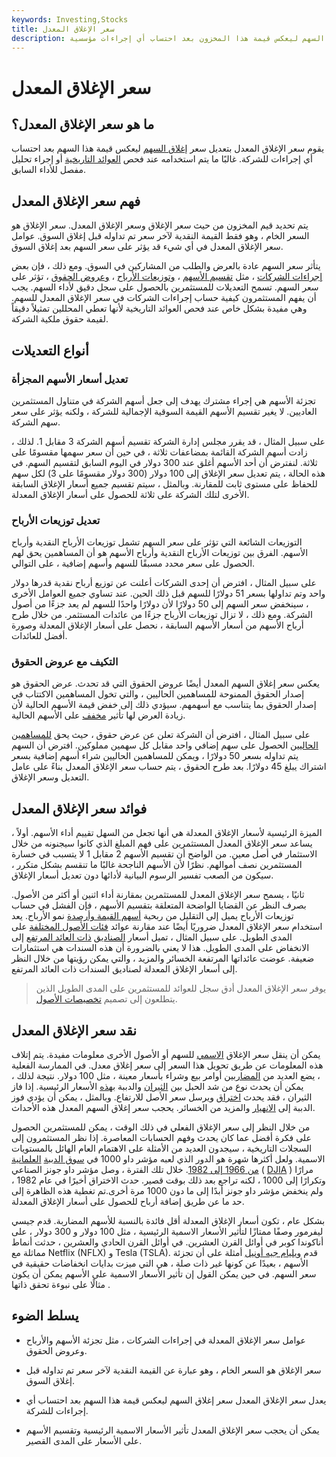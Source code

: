 ```yaml
---
keywords: Investing,Stocks
title: سعر الإغلاق المعدل
description: يقوم سعر الإغلاق المعدل بتعديل سعر إغلاق السهم ليعكس قيمة هذا المخزون بعد احتساب أي إجراءات مؤسسية.
---
```


# سعر الإغلاق المعدل
## ما هو سعر الإغلاق المعدل؟

يقوم سعر الإغلاق المعدل بتعديل سعر [إغلاق السهم](/closingprice) ليعكس قيمة هذا السهم بعد احتساب أي إجراءات للشركة. غالبًا ما يتم استخدامه عند فحص [العوائد التاريخية](/historical-returns) أو إجراء تحليل مفصل للأداء السابق.

## فهم سعر الإغلاق المعدل

يتم تحديد قيم المخزون من حيث سعر الإغلاق وسعر الإغلاق المعدل. سعر الإغلاق هو السعر الخام ، وهو فقط القيمة النقدية لآخر سعر تم تداوله قبل إغلاق السوق. عوامل سعر الإغلاق المعدل في أي شيء قد يؤثر على سعر السهم بعد إغلاق السوق.

يتأثر سعر السهم عادة بالعرض والطلب من المشاركين في السوق. ومع ذلك ، فإن بعض [إجراءات الشركات](/corporateaction) ، مثل [تقسيم الأسهم](/stocksplit) ، [وتوزيعات الأرباح](/dividend) ، [وعروض الحقوق](/rightsoffering) ، تؤثر على سعر السهم. تسمح التعديلات للمستثمرين بالحصول على سجل دقيق لأداء السهم. يجب أن يفهم المستثمرون كيفية حساب إجراءات الشركات في سعر الإغلاق المعدل للسهم. وهي مفيدة بشكل خاص عند فحص العوائد التاريخية لأنها تعطي المحللين تمثيلاً دقيقاً لقيمة حقوق ملكية الشركة.

## أنواع التعديلات

### تعديل أسعار الأسهم المجزأة

تجزئة الأسهم هي إجراء مشترك يهدف إلى جعل أسهم الشركة في متناول المستثمرين العاديين. لا يغير تقسيم الأسهم القيمة السوقية الإجمالية للشركة ، ولكنه يؤثر على سعر سهم الشركة.

على سبيل المثال ، قد يقرر مجلس إدارة الشركة تقسيم أسهم الشركة 3 مقابل 1. لذلك ، زادت أسهم الشركة القائمة بمضاعفات ثلاثة ، في حين أن سعر سهمها مقسومًا على ثلاثة. لنفترض أن أحد الأسهم أغلق عند 300 دولار في اليوم السابق لتقسيم السهم. في هذه الحالة ، يتم تعديل سعر الإغلاق إلى 100 دولار (300 دولار مقسومًا على 3) لكل سهم للحفاظ على مستوى ثابت للمقارنة. وبالمثل ، سيتم تقسيم جميع أسعار الإغلاق السابقة الأخرى لتلك الشركة على ثلاثة للحصول على أسعار الإغلاق المعدلة.

### تعديل توزيعات الأرباح

التوزيعات الشائعة التي تؤثر على سعر السهم تشمل توزيعات الأرباح النقدية وأرباح الأسهم. الفرق بين توزيعات الأرباح النقدية وأرباح الأسهم هو أن المساهمين يحق لهم الحصول على سعر محدد مسبقًا للسهم وأسهم إضافية ، على التوالي.

على سبيل المثال ، افترض أن إحدى الشركات أعلنت عن توزيع أرباح نقدية قدرها دولار واحد وتم تداولها بسعر 51 دولارًا للسهم قبل ذلك الحين. عند تساوي جميع العوامل الأخرى ، سينخفض سعر السهم إلى 50 دولارًا لأن دولارًا واحدًا للسهم لم يعد جزءًا من أصول الشركة. ومع ذلك ، لا تزال توزيعات الأرباح جزءًا من عائدات المستثمر. من خلال طرح أرباح الأسهم من أسعار الأسهم السابقة ، نحصل على أسعار الإغلاق المعدلة وصورة أفضل للعائدات.

### التكيف مع عروض الحقوق

يعكس سعر إغلاق السهم المعدل أيضًا عروض الحقوق التي قد تحدث. عرض الحقوق هو إصدار الحقوق الممنوحة للمساهمين الحاليين ، والتي تخول المساهمين الاكتتاب في إصدار الحقوق بما يتناسب مع أسهمهم. سيؤدي ذلك إلى خفض قيمة الأسهم الحالية لأن زيادة العرض لها تأثير [مخفف](/dilution) على الأسهم الحالية.

على سبيل المثال ، افترض أن الشركة تعلن عن عرض حقوق ، حيث يحق [للمساهمين الحاليين](/shareholder) الحصول على سهم إضافي واحد مقابل كل سهمين مملوكين. افترض أن السهم يتم تداوله بسعر 50 دولارًا ، ويمكن للمساهمين الحاليين شراء أسهم إضافية بسعر اشتراك يبلغ 45 دولارًا. بعد طرح الحقوق ، يتم حساب سعر الإغلاق المعدل بناءً على عامل التعديل وسعر الإغلاق.

## فوائد سعر الإغلاق المعدل

الميزة الرئيسية لأسعار الإغلاق المعدلة هي أنها تجعل من السهل تقييم أداء الأسهم. أولاً ، يساعد سعر الإغلاق المعدل المستثمرين على فهم المبلغ الذي كانوا سيجنونه من خلال الاستثمار في أصل معين. من الواضح أن تقسيم الأسهم 2 مقابل 1 لا يتسبب في خسارة المستثمرين نصف أموالهم. نظرًا لأن الأسهم الناجحة غالبًا ما تنقسم بشكل متكرر ، سيكون من الصعب تفسير الرسوم البيانية لأدائها دون تعديل أسعار الإغلاق.

ثانيًا ، يسمح سعر الإغلاق المعدل للمستثمرين بمقارنة أداء اثنين أو أكثر من الأصول. بصرف النظر عن القضايا الواضحة المتعلقة بتقسيم الأسهم ، فإن الفشل في حساب توزيعات الأرباح يميل إلى التقليل من ربحية [أسهم القيمة وأرصدة](/valuestock) نمو الأرباح. يعد استخدام سعر الإغلاق المعدل ضروريًا أيضًا عند مقارنة عوائد [فئات الأصول المختلفة](/assetclasses) على المدى الطويل. على سبيل المثال ، تميل أسعار [الصناديق](/high_yield_bond) [ذات العائد المرتفع](/high_yield_bond) إلى الانخفاض على المدى الطويل. هذا لا يعني بالضرورة أن هذه السندات هي استثمارات ضعيفة. عوضت عائداتها المرتفعة الخسائر والمزيد ، والتي يمكن رؤيتها من خلال النظر إلى أسعار الإغلاق المعدلة لصناديق السندات ذات العائد المرتفع.

> يوفر سعر الإغلاق المعدل أدق سجل للعوائد للمستثمرين على المدى الطويل الذين يتطلعون إلى تصميم [تخصيصات الأصول](/assetallocation).

>

## نقد سعر الإغلاق المعدل

يمكن أن ينقل سعر الإغلاق [الاسمي](/nominal) للسهم أو الأصول الأخرى معلومات مفيدة. يتم إتلاف هذه المعلومات عن طريق تحويل هذا السعر إلى سعر إغلاق معدل. في الممارسة الفعلية ، يضع العديد من [المضاربين](/speculator) أوامر بيع وشراء بأسعار معينة ، مثل 100 دولار. نتيجة لذلك ، يمكن أن يحدث نوع من شد الحبل بين [الثيران](/bull) والدببة [بهذه](/bear) الأسعار الرئيسية. إذا فاز الثيران ، فقد يحدث [اختراق](/breakout) ويرسل سعر الأصل للارتفاع. وبالمثل ، يمكن أن يؤدي فوز الدببة إلى [الانهيار](/breakdown) والمزيد من الخسائر. يحجب سعر إغلاق السهم المعدل هذه الأحداث.

من خلال النظر إلى سعر الإغلاق الفعلي في ذلك الوقت ، يمكن للمستثمرين الحصول على فكرة أفضل عما كان يحدث وفهم الحسابات المعاصرة. إذا نظر المستثمرون إلى السجلات التاريخية ، سيجدون العديد من الأمثلة على الاهتمام العام الهائل بالمستويات الاسمية. ولعل أكثرها شهرة هو الدور الذي لعبه مؤشر داو 1000 في [سوق الدببة](/secularmarket) [العلمانية من 1966 إلى 1982](/secularmarket). خلال تلك الفترة ، وصل مؤشر داو جونز الصناعي ( [DJIA](/djia) ) مرارًا وتكرارًا إلى 1000 ، لكنه تراجع بعد ذلك بوقت قصير. حدث الاختراق أخيرًا في عام 1982 ، ولم ينخفض مؤشر داو جونز أبدًا إلى ما دون 1000 مرة أخرى.تم تغطية هذه الظاهرة إلى حد ما عن طريق إضافة أرباح للحصول على أسعار الإغلاق المعدلة.

بشكل عام ، تكون أسعار الإغلاق المعدلة أقل فائدة بالنسبة للأسهم المضاربة. قدم جيسي ليفرمور وصفًا ممتازًا لتأثير الأسعار الاسمية الرئيسية ، مثل 100 دولار و 300 دولار ، على أناكوندا كوبر في أوائل القرن العشرين. في أوائل القرن الحادي والعشرين ، حدثت أنماط مماثلة مع Netflix (NFLX) و Tesla (TSLA). قدم [ويليام جيه أونيل](/william-j-oneil) أمثلة على أن تجزئة الأسهم ، بعيدًا عن كونها غير ذات صلة ، هي التي ميزت بدايات انخفاضات حقيقية في سعر السهم. في حين يمكن القول إن تأثير الأسعار الاسمية على الأسهم يمكن أن يكون مثالًا على نبوءة تحقق ذاتها .

## يسلط الضوء

- عوامل سعر الإغلاق المعدلة في إجراءات الشركات ، مثل تجزئة الأسهم والأرباح وعروض الحقوق.

- سعر الإغلاق هو السعر الخام ، وهو عبارة عن القيمة النقدية لآخر سعر تم تداوله قبل إغلاق السوق.

- يعدل سعر الإغلاق المعدل سعر إغلاق السهم ليعكس قيمة هذا السهم بعد احتساب أي إجراءات للشركة.

- يمكن أن يحجب سعر الإغلاق المعدل تأثير الأسعار الاسمية الرئيسية وتقسيم الأسهم على الأسعار على المدى القصير.

